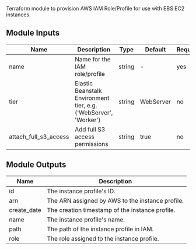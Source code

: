 Terraform module to provision AWS IAM Role/Profile for use with EBS EC2 instances.

## Module Inputs

| Name | Description | Type | Default | Required |
|------|-------------|------|---------|----------|
| name | Name for the IAM role/profile | string | - | yes |
| tier | Elastic Beanstalk Environment tier, e.g. ('WebServer', 'Worker') | string | WebServer | no |
| attach_full_s3_access | Add full S3 access permissions | string | true | no |

## Module Outputs

| Name | Description |
|------|-------------|
|id|The instance profile's ID.|
|arn|The ARN assigned by AWS to the instance profile.|
|create_date|The creation timestamp of the instance profile.|
|name|The instance profile's name.|
|path|The path of the instance profile in IAM.|
|role|The role assigned to the instance profile.|